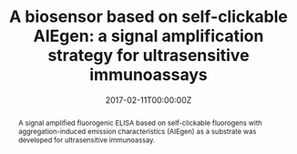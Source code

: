 ---
title: 'A biosensor based on self-clickable AIEgen: a signal amplification strategy for ultrasensitive immunoassays'

# Authors
# If you created a profile for a user (e.g. the default `admin` user), write the username (folder name) here
# and it will be replaced with their full name and linked to their profile.
authors:
  - Youyong Yuan
  - Wenbo Wu
  - Ruoxuan Wu
  - Shidang Xu
  - Bin Liu*

# Author notes (optional)
author_notes:
  - 'Equal contribution'
  - 'Equal contribution'
  - 'Equal contribution'
  - 'Equal contribution'
  - 'Corresponding author'

date: '2017-02-11T00:00:00Z'
doi: '10.1039/c7cc01093a'

# Schedule page publish date (NOT publication's date).
publishDate: '2017-04-13T00:00:00Z'

# Publication type.
# Accepts a single type but formatted as a YAML list (for Hugo requirements).
# Enter a publication type from the CSL standard.
publication_types: ['article-journal']

# Publication name and optional abbreviated publication name.
publication: In *Chemical Communications*
publication_short: In *	Chem. Commun.*

abstract: A signal amplified fluorogenic ELISA based on self-clickable fluorogens with aggregation-induced emission characteristics (AIEgen) as a substrate was developed for ultrasensitive immunoassay.

# Summary. An optional shortened abstract.
summary: A signal amplified fluorogenic ELISA based on self-clickable fluorogens with aggregation-induced emission characteristics (AIEgen) as a substrate was developed for ultrasensitive immunoassay.
tags: []

# Display this page in the Featured widget?
featured: true

# Custom links (uncomment lines below)
# links:
# - name: Custom Link
#   url: http://example.org

url_pdf: 'https://pubs.rsc.org/en/content/articlepdf/2017/cc/c7cc01093a'
url_code: ''
url_dataset: ''
url_poster: ''
url_project: ''
url_slides: ''
url_source: ''
url_video: ''

# Featured image
# To use, add an image named `featured.jpg/png` to your page's folder.
image:
  caption: 'Image credit: [**Unsplash**](https://unsplash.com/photos/pLCdAaMFLTE)'
  focal_point: ''
  preview_only: false
---